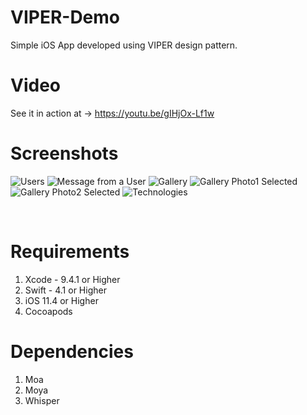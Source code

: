 # VIPER-Demo
Simple iOS App developed using VIPER design pattern.


# Video
See it in action at -> https://youtu.be/gIHjOx-Lf1w


# Screenshots
![Users](https://github.com/Tarunp123/VIPER-Demo/blob/master/Screenshots/screenshot1.png)
![Message from a User](https://github.com/Tarunp123/VIPER-Demo/blob/master/Screenshots/screenshot2.png)
![Gallery](https://github.com/Tarunp123/VIPER-Demo/blob/master/Screenshots/screenshot3.png)
![Gallery Photo1 Selected](https://github.com/Tarunp123/VIPER-Demo/blob/master/Screenshots/screenshot4.png)
![Gallery Photo2 Selected](https://github.com/Tarunp123/VIPER-Demo/blob/master/Screenshots/screenshot5.png)
![Technologies](https://github.com/Tarunp123/VIPER-Demo/blob/master/Screenshots/screenshot6.png)

&nbsp;&nbsp;

# Requirements
1. Xcode - 9.4.1 or Higher
2. Swift - 4.1 or Higher
3. iOS 11.4 or Higher
4. Cocoapods


# Dependencies
1. Moa
2. Moya
3. Whisper
